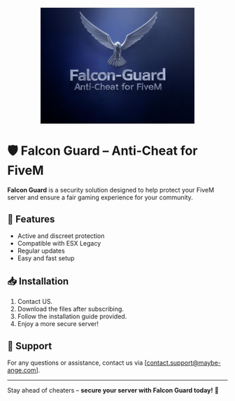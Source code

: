 <p align="center">
  <img src="https://github.com/MaybeAnge/Images/blob/main/falcon-guard.png" style="width: 70%;">
</p>

# 🛡️ Falcon Guard – Anti-Cheat for FiveM  

**Falcon Guard** is a security solution designed to help protect your FiveM server and ensure a fair gaming experience for your community.  

## 📌 Features  
- Active and discreet protection  
- Compatible with ESX Legacy
- Regular updates  
- Easy and fast setup  

## 📥 Installation  
1. Contact US.
2. Download the files after subscribing.  
3. Follow the installation guide provided.  
4. Enjoy a more secure server!  

## 📩 Support  
For any questions or assistance, contact us via [contact.support@maybe-ange.com].  

---
  
Stay ahead of cheaters – **secure your server with Falcon Guard today!** 🚀  
